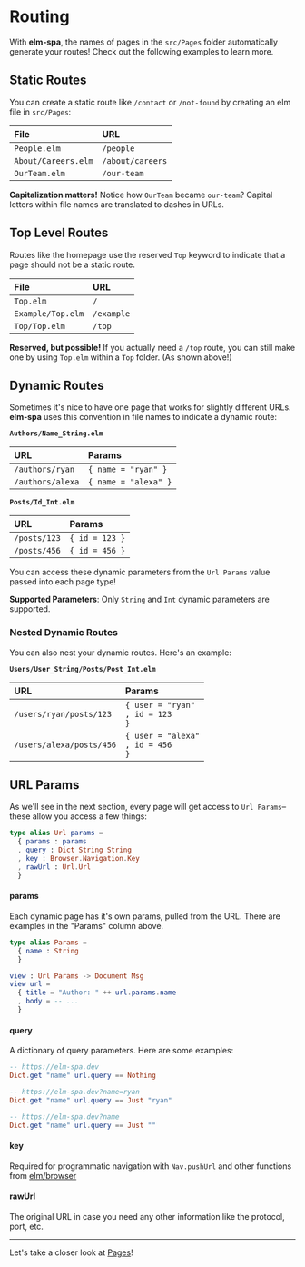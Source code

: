 # Routing

With __elm-spa__, the names of pages in the `src/Pages` folder automatically generate your routes! Check out the following examples to learn more.

## Static Routes

You can create a static route like `/contact` or `/not-found` by creating an elm file in `src/Pages`:

File | URL
:-- | :--
`People.elm` | `/people`
`About/Careers.elm` | `/about/careers`
`OurTeam.elm` | `/our-team`

__Capitalization matters!__ Notice how `OurTeam` became `our-team`? Capital letters within file names are translated to dashes in URLs.

## Top Level Routes

Routes like the homepage use the reserved `Top` keyword to indicate that a page should not be a static route.

File | URL
:-- | :--
`Top.elm` | `/`
`Example/Top.elm` | `/example`
`Top/Top.elm` | `/top`

__Reserved, but possible!__ If you actually need a `/top` route, you can still make one by using `Top.elm` within a `Top` folder. (As shown above!)

## Dynamic Routes

Sometimes it's nice to have one page that works for slightly different URLs. __elm-spa__ uses this convention in file names to indicate a dynamic route:

__`Authors/Name_String.elm`__

URL | Params
:-- | :--
`/authors/ryan` | `{ name = "ryan" }`
`/authors/alexa` | `{ name = "alexa" }`

__`Posts/Id_Int.elm`__

URL | Params
:-- | :--
`/posts/123` | `{ id = 123 }`
`/posts/456` | `{ id = 456 }`

You can access these dynamic parameters from the `Url Params` value passed into each page type!

__Supported Parameters__: Only `String` and `Int` dynamic parameters are supported.

### Nested Dynamic Routes

You can also nest your dynamic routes. Here's an example:


__`Users/User_String/Posts/Post_Int.elm`__

URL | Params
:-- | :--
`/users/ryan/posts/123` | `{ user = "ryan"`<br/>`, id = 123`<br/>`}`
`/users/alexa/posts/456` | `{ user = "alexa"`<br/>`, id = 456`<br/>`}`

## URL Params

As we'll see in the next section, every page will get access to `Url Params`– these allow you access a few things:

```elm
type alias Url params =
  { params : params
  , query : Dict String String
  , key : Browser.Navigation.Key
  , rawUrl : Url.Url
  }
```

#### params

Each dynamic page has it's own params, pulled from the URL. There are examples in the "Params" column above.

```elm
type alias Params =
  { name : String
  }

view : Url Params -> Document Msg
view url =
  { title = "Author: " ++ url.params.name
  , body = -- ...
  }
```

#### query

A dictionary of query parameters. Here are some examples:

```elm
-- https://elm-spa.dev
Dict.get "name" url.query == Nothing

-- https://elm-spa.dev?name=ryan
Dict.get "name" url.query == Just "ryan"

-- https://elm-spa.dev?name
Dict.get "name" url.query == Just ""
```

#### key

Required for programmatic navigation with `Nav.pushUrl` and other functions from [elm/browser](https://package.elm-lang.org/packages/elm/browser/latest/Browser-Navigation#pushUrl)

#### rawUrl

The original URL in case you need any other information like the protocol, port, etc.

---

Let's take a closer look at [Pages](/guide/pages)!